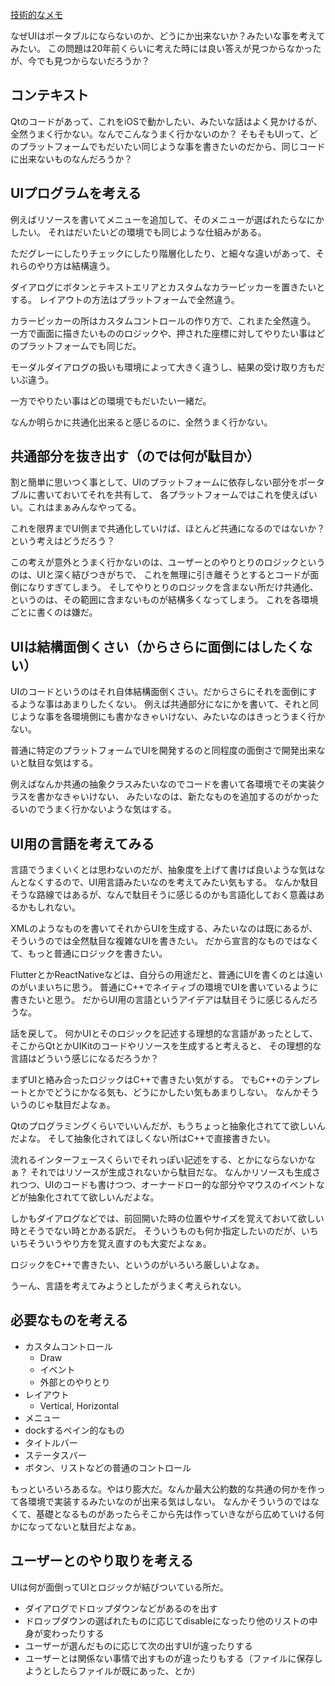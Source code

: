 [技術的なメモ](%E6%8A%80%E8%A1%93%E7%9A%84%E3%81%AA%E3%83%A1%E3%83%A2)

なぜUIはポータブルにならないのか、どうにか出来ないか？みたいな事を考えてみたい。
この問題は20年前くらいに考えた時には良い答えが見つからなかったが、今でも見つからないだろうか？

## コンテキスト

Qtのコードがあって、これをiOSで動かしたい、みたいな話はよく見かけるが、全然うまく行かない。なんでこんなうまく行かないのか？
そもそもUIって、どのプラットフォームでもだいたい同じような事を書きたいのだから、同じコードに出来ないものなんだろうか？

##  UIプログラムを考える

例えばリソースを書いてメニューを追加して、そのメニューが選ばれたらなにかしたい。
それはだいたいどの環境でも同じような仕組みがある。

ただグレーにしたりチェックにしたり階層化したり、と細々な違いがあって、それらのやり方は結構違う。

ダイアログにボタンとテキストエリアとカスタムなカラーピッカーを置きたいとする。
レイアウトの方法はプラットフォームで全然違う。

カラーピッカーの所はカスタムコントロールの作り方で、これまた全然違う。
一方で画面に描きたいもののロジックや、押された座標に対してやりたい事はどのプラットフォームでも同じだ。

モーダルダイアログの扱いも環境によって大きく違うし、結果の受け取り方もだいぶ違う。

一方でやりたい事はどの環境でもだいたい一緒だ。

なんか明らかに共通化出来ると感じるのに、全然うまく行かない。

## 共通部分を抜き出す（のでは何が駄目か）

割と簡単に思いつく事として、UIのプラットフォームに依存しない部分をポータブルに書いておいてそれを共有して、
各プラットフォームではこれを使えばいい。これはまぁみんなやってる。

これを限界までUI側まで共通化していけば、ほとんど共通になるのではないか？という考えはどうだろう？

この考えが意外とうまく行かないのは、ユーザーとのやりとりのロジックというのは、UIと深く結びつきがちで、
これを無理に引き離そうとするとコードが面倒になりすぎてしまう。
そしてやりとりのロジックを含まない所だけ共通化、というのは、その範囲に含まないものが結構多くなってしまう。
これを各環境ごとに書くのは嫌だ。

## UIは結構面倒くさい（からさらに面倒にはしたくない）

UIのコードというのはそれ自体結構面倒くさい。だからさらにそれを面倒にするような事はあまりしたくない。
例えば共通部分になにかを書いて、それと同じような事を各環境側にも書かなきゃいけない、みたいなのはきっとうまく行かない。

普通に特定のプラットフォームでUIを開発するのと同程度の面倒さで開発出来ないと駄目な気はする。

例えばなんか共通の抽象クラスみたいなのでコードを書いて各環境でその実装クラスを書かなきゃいけない、
みたいなのは、新たなものを追加するのがかったるいのでうまく行かないような気はする。

## UI用の言語を考えてみる

言語でうまくいくとは思わないのだが、抽象度を上げて書けば良いような気はなんとなくするので、UI用言語みたいなのを考えてみたい気もする。
なんか駄目そうな路線ではあるが、なんで駄目そうに感じるのかも言語化しておく意義はあるかもしれない。

XMLのようなものを書いてそれからUIを生成する、みたいなのは既にあるが、そういうのでは全然駄目な複雑なUIを書きたい。
だから宣言的なものではなくて、もっと普通にロジックを書きたい。

FlutterとかReactNativeなどは、自分らの用途だと、普通にUIを書くのとは遠いのがいまいちに思う。
普通にC++でネイティブの環境でUIを書いているように書きたいと思う。
だからUI用の言語というアイデアは駄目そうに感じるんだろうな。

話を戻して。
何かUIとそのロジックを記述する理想的な言語があったとして、そこからQtとかUIKitのコードやリソースを生成すると考えると、
その理想的な言語はどういう感じになるだろうか？

まずUIと絡み合ったロジックはC++で書きたい気がする。
でもC++のテンプレートとかでどうにかなる気も、どうにかしたい気もあまりしない。
なんかそういうのじゃ駄目だよなぁ。

Qtのプログラミングくらいでいいんだが、もうちょっと抽象化されてて欲しいんだよな。
そして抽象化されてほしくない所はC++で直接書きたい。

流れるインターフェースくらいでそれっぽい記述をする、とかにならないかなぁ？
それではリソースが生成されないから駄目だな。
なんかリソースも生成されつつ、UIのコードも書けつつ、オーナードロー的な部分やマウスのイベントなどが抽象化されてて欲しいんだよな。

しかもダイアログなどでは、前回開いた時の位置やサイズを覚えておいて欲しい時とそうでない時とかある訳だ。
そういうものも何か指定したいのだが、いちいちそういうやり方を覚え直すのも大変だよなぁ。

ロジックをC++で書きたい、というのがいろいろ厳しいよなぁ。

うーん、言語を考えてみようとしたがうまく考えられない。

## 必要なものを考える

- カスタムコントロール
  - Draw
  - イベント
  - 外部とのやりとり
- レイアウト
   - Vertical, Horizontal
- メニュー
- dockするペイン的なもの
- タイトルバー
- ステータスバー
- ボタン、リストなどの普通のコントロール

もっといろいろあるな。やはり膨大だ。なんか最大公約数的な共通の何かを作って各環境で実装するみたいなのが出来る気はしない。
なんかそういうのではなくて、基礎となるものがあったらそこから先は作っていきながら広めていける何かになってないと駄目だよなぁ。

## ユーザーとのやり取りを考える

UIは何が面倒ってUIとロジックが結びついている所だ。

- ダイアログでドロップダウンなどがあるのを出す
- ドロップダウンの選ばれたものに応じてdisableになったり他のリストの中身が変わったりする
- ユーザーが選んだものに応じて次の出すUIが違ったりする
- ユーザーとは関係ない事情で出すものが違ったりもする（ファイルに保存しようとしたらファイルが既にあった、とか）


